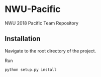 # NWU-Pacific
NWU 2018 Pacific Team Repository

## Installation
Navigate to the root directory of the project.

Run
```
python setup.py install
```